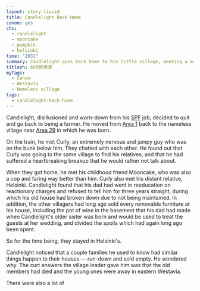 ```yaml
---
layout: story.liquid
title: Candlelight Back Home
canon: yes
chs:
  - candlelight
  - mooncake
  - pumpkin
  - helsinki
time: "2031"
summary: Candlelight goes back home to his little village, meeting a more-than-friend along the way. Incidents happen and the once-friendly villagers are turned against each other.
titlezh: 烛光回老家
myTags:
  - Canon
  - Westavia
  - Nameless village
tags:
  - candlelight-back-home
---
```


Candlelight, disillusioned and worn-down from his [SPF](/world/westavia/spf/) job, decided to quit and go back to being a farmer. He moved from [Area 1](/world/westavia/area-1/) back to the nameless village near [Area 29](/world/westavia/area-29/) in which he was born.

On the train, he met Curly, an extremely nervous and jumpy guy who was on the bunk below him. They chatted with each other. He found out that Curly was going to the same village to find his relatives; and that he had suffered a heartbreaking breakup that he would rather not talk about.

When they got home, he met his childhood friend Mooncake, who was also a cop and faring way better than him. Curly also met his distant relative, Helsinki. Candlelight found that his dad had went in reeducation on reactionary charges and refused to tell him for three years straight, during which his old house had broken down due to not being maintained. In addition, the other villagers had long ago sold every removable furniture at his house, including the pot of wine in the basement that his dad had made when Candlelight's older sister was born and would be used to treat the guests at her wedding, and divided the spoils which had again long ago been spent.

So for the time being, they stayed in Helsinki's.

Candlelight noticed that a couple families he used to know had similar things happen to their houses — run-down and sold empty. He wondered why. The curt answers the village leader gave him was that the old members had died and the young ones were away in eastern Westavia.

There were also a lot of 
